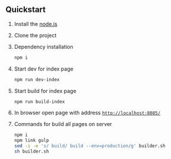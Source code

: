 ## Quickstart

1.  Install the [node.js](https://nodejs.org)
2.  Clone the project
3.  Dependency installation
    ```bash
    npm i
    ```
4.  Start dev for index page
    ```bash
    npm run dev-index
    ```
5.  Start build for index page
    ```bash
    npm run build-index
    ```    
   
6.  In browser open page with address [`http://localhost:8085/`](http://localhost:8085/)

7.  Commands for build all pages on server
    ```bash
    npm i
    npm link gulp
    sed -i -e 's/ build/ build --env=production/g' builder.sh
    sh builder.sh
    ```
